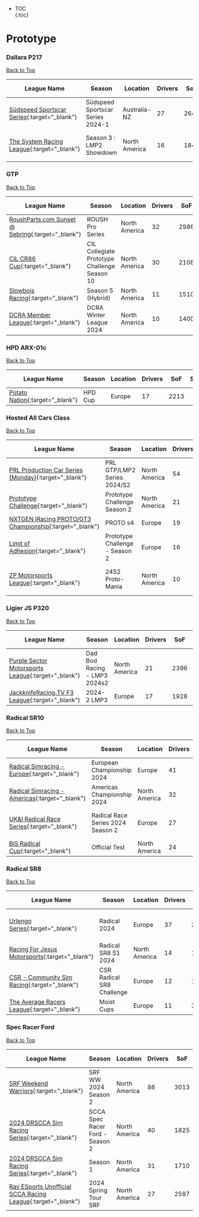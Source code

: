 * TOC  
{:toc}

# Prototype

### Dallara P217

[Back to Top](#)  

| League Name | Season | Location | Drivers | SoF | Setup | Upcoming Race | New York | London | Sydney |
|-----------------------------------------------------------------------------------------------------------------------|---------------------------------|-------------|-------|----|-----|----------------------------------|-----------------------|-----------------------|------------------------|
|[Südspeed Sportscar Series](https://members.iracing.com/membersite/member/LeagueView.do?league=10115){:target="_blank"} |Südspeed Sportscar Series 2024\-1 |Australia-NZ |27 |2643 | |WeatherTech Raceway at Laguna Seca |Sun, May 05 05:00AM EDT |Sun, May 05 10:00AM BST |Sun, May 05 07:00PM AEST |
|[The System Racing League](https://members.iracing.com/membersite/member/LeagueView.do?league=10075){:target="_blank"} |Season 3 : LMP2 Showdown |North America |16 |1842 |Fixed |Long Beach Street Circuit |Sun, May 05 08:30PM EDT |Mon, May 06 01:30AM BST |Mon, May 06 10:30AM AEST |

### GTP

[Back to Top](#)  

| League Name | Season | Location | Drivers | SoF | Setup | Upcoming Race | New York | London | Sydney |
|-----------------------------------------------------------------------------------------------------------------------------|--------------------------------------------|-------------|-------|----|-----|-------------|--------|------|------|
|[RoushParts\.com Sunset @ Sebring](https://members.iracing.com/membersite/member/LeagueView.do?league=6614){:target="_blank"} |ROUSH Pro Series |North America |32 |2986 | | | | | |
|[CiL CR86 Cup](https://members.iracing.com/membersite/member/LeagueView.do?league=5685){:target="_blank"} |CIL Collegiate Prototype Challenge Season 10 |North America |30 |2108 | | | | | |
|[Slowbois Racing](https://members.iracing.com/membersite/member/LeagueView.do?league=9743){:target="_blank"} |Season 5 \(Hybrid\) |North America |11 |1510 | | | | | |
|[DCRA Member League](https://members.iracing.com/membersite/member/LeagueView.do?league=7937){:target="_blank"} |DCRA Winter League 2024 |North America |10 |1400 | | | | | |

### HPD ARX-01c

[Back to Top](#)  

| League Name | Season | Location | Drivers | SoF | Setup | Upcoming Race | New York | London | Sydney |
|----------------------------------------------------------------------------------------------------------|-------|--------|-------|----|-----|-------------|--------|------|------|
|[Potato Nation](https://members.iracing.com/membersite/member/LeagueView.do?league=8525){:target="_blank"} |HPD Cup |Europe |17 |2213 | | | | | |

### Hosted All Cars Class

[Back to Top](#)  

| League Name | Season | Location | Drivers | SoF | Setup | Upcoming Race | New York | London | Sydney |
|----------------------------------------------------------------------------------------------------------------------------------|-------------------------------|-------------|-------|----|-----|----------------------------|-----------------------|-----------------------|------------------------|
|[PRL Production Car Series \(Monday\)](https://members.iracing.com/membersite/member/LeagueView.do?league=7084){:target="_blank"} |PRL GTP/LMP2 Series 2024/S2 |North America |54 |2755 | |Circuit de Spa-Francorchamps |Mon, May 06 07:30PM EDT |Tue, May 07 12:30AM BST |Tue, May 07 09:30AM AEST |
|[Prototype Challenge](https://members.iracing.com/membersite/member/LeagueView.do?league=10357){:target="_blank"} |Prototype Challenge Season 2 |North America |21 |2750 |Open | | | | |
|[NXTGEN iRacing PROTO/GT3 Championship](https://members.iracing.com/membersite/member/LeagueView.do?league=7015){:target="_blank"} |PROTO s4 |Europe |19 |2344 |Fixed | | | | |
|[Limit of Adhesion](https://members.iracing.com/membersite/member/LeagueView.do?league=3564){:target="_blank"} |Prototype Challenge \- Season 2 |Europe |16 |2218 |Both | | | | |
|[ZP Motorsports League](https://members.iracing.com/membersite/member/LeagueView.do?league=4618){:target="_blank"} |24S2 Proto\-Mania |North America |10 |2088 |Open |Road Atlanta |Wed, May 08 07:30PM EDT |Thu, May 09 12:30AM BST |Thu, May 09 09:30AM AEST |

### Ligier JS P320

[Back to Top](#)  

| League Name | Season | Location | Drivers | SoF | Setup | Upcoming Race | New York | London | Sydney |
|-----------------------------------------------------------------------------------------------------------------------------|-----------------------------|-------------|-------|----|-----|-----------------------------|-----------------------|-----------------------|------------------------|
|[Purple Sector Motorsports League](https://members.iracing.com/membersite/member/LeagueView.do?league=8001){:target="_blank"} |Dad Bod Racing \- LMP3 2024s2 |North America |21 |2396 |Open |Algarve International Circuit |Tue, May 07 09:30PM EDT |Wed, May 08 02:30AM BST |Wed, May 08 11:30AM AEST |
|[JackknifeRacing\.TV F3 League](https://members.iracing.com/membersite/member/LeagueView.do?league=7969){:target="_blank"} |2024\-2 LMP3 |Europe |17 |1928 |Fixed | | | | |

### Radical SR10

[Back to Top](#)  

| League Name | Season | Location | Drivers | SoF | Setup | Upcoming Race | New York | London | Sydney |
|--------------------------------------------------------------------------------------------------------------------------|---------------------------------|-------------|-------|----|-----|-----------------------|-----------------------|-----------------------|------------------------|
|[Radical Simracing \- Europe](https://members.iracing.com/membersite/member/LeagueView.do?league=9305){:target="_blank"} |European Championship 2024 |Europe |41 |3316 | | | | | |
|[Radical Simracing \- Americas](https://members.iracing.com/membersite/member/LeagueView.do?league=9304){:target="_blank"} |Americas Championship 2024 |North America |32 |2492 | | | | | |
|[UK&I Radical Race Series](https://members.iracing.com/membersite/member/LeagueView.do?league=5547){:target="_blank"} |Radical Race Series 2024 Season 2 |Europe |27 |2979 |Open |Barber Motorsports Park |Thu, May 09 02:15PM EDT |Thu, May 09 07:15PM BST |Fri, May 10 04:15AM AEST |
|[BiS Radical Cup](https://members.iracing.com/membersite/member/LeagueView.do?league=9196){:target="_blank"} |Official Test |North America |24 |None |Fixed | | | | |

### Radical SR8

[Back to Top](#)  

| League Name | Season | Location | Drivers | SoF | Setup | Upcoming Race | New York | London | Sydney |
|-------------------------------------------------------------------------------------------------------------------------|-------------------------|-------------|-------|----|-----|------------------------------------|-----------------------|-----------------------|------------------------|
|[Urlengo Series](https://members.iracing.com/membersite/member/LeagueView.do?league=7439){:target="_blank"} |Radical 2024 |Europe |37 |2401 |Fixed |Autodromo Internazionale del Mugello |Thu, May 09 02:45PM EDT |Thu, May 09 07:45PM BST |Fri, May 10 04:45AM AEST |
|[Racing For Jesus Motorsports](https://members.iracing.com/membersite/member/LeagueView.do?league=179){:target="_blank"} |Radical SR8 S1 2024 |North America |14 |1138 | | | | | |
|[CSR \- Community Sim Racing](https://members.iracing.com/membersite/member/LeagueView.do?league=10570){:target="_blank"} |CSR Radical SR8 Challenge |Europe |12 |1671 |Open | | | | |
|[The Average Racers League](https://members.iracing.com/membersite/member/LeagueView.do?league=10725){:target="_blank"} |Moist Cups |Europe |11 |2069 |Both | | | | |

### Spec Racer Ford

[Back to Top](#)  

| League Name | Season | Location | Drivers | SoF | Setup | Upcoming Race | New York | London | Sydney |
|--------------------------------------------------------------------------------------------------------------------------------------|--------------------------------|-------------|-------|----|-----|--------------------------------|-----------------------|-----------------------|------------------------|
|[SRF Weekend Warriors](https://members.iracing.com/membersite/member/LeagueView.do?league=1566){:target="_blank"} |SRF WW 2024  Season 2 |North America |86 |3013 |Open |Detroit Grand Prix at Belle Isle |Sun, May 05 02:40PM EDT |Sun, May 05 07:40PM BST |Mon, May 06 04:40AM AEST |
|[2024 DRSCCA Sim Racing Series](https://members.iracing.com/membersite/member/LeagueView.do?league=10649){:target="_blank"} |SCCA Spec Racer Ford \- Season 2 |North America |40 |1825 |Fixed | | | | |
|[2024 DRSCCA Sim Racing Series](https://members.iracing.com/membersite/member/LeagueView.do?league=10649){:target="_blank"} |Season 1 |North America |31 |1710 |Fixed | | | | |
|[Ray ESports Unofficial SCCA Racing League](https://members.iracing.com/membersite/member/LeagueView.do?league=6236){:target="_blank"} |2024 Spring Tour SRF |North America |27 |2597 |Open |Homestead Miami Speedway |Tue, May 07 08:25AM EDT |Tue, May 07 01:25PM BST |Tue, May 07 10:25PM AEST |

